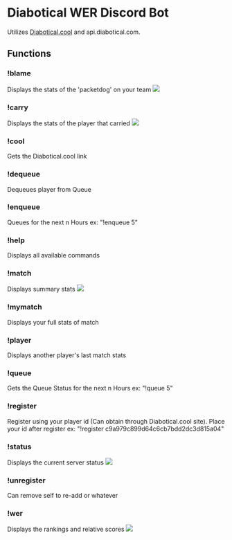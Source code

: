 # Diabotical WER Discord Bot

Utilizes [Diabotical.cool](https://diabotical.cool) and api.diabotical.com.

## Functions

### !blame          
Displays the stats of the 'packetdog' on your team
<img src="https://i.imgur.com/mph4Zna.png">

### !carry          
Displays the stats of the player that carried
<img src="https://i.imgur.com/ato5iE1.png">

### !cool
Gets the Diabotical.cool link

### !dequeue
Dequeues player from Queue

### !enqueue
Queues for the next n Hours ex: "!enqueue 5"

### !help
Displays all available commands

### !match
Displays summary stats
<img src="https://i.imgur.com/WWWFCoX.png">

### !mymatch
Displays your full stats of match

### !player
Displays another player's last match stats

### !queue
Gets the Queue Status for the next n Hours ex: "!queue 5"

### !register
Register using your player id (Can obtain through Diabotical.cool site). Place your id after register ex: "!register c9a979c899d64c6cb7bdd2dc3d815a04"

### !status
Displays the current server status
<img src="https://i.imgur.com/1SMejNh.png">

### !unregister
Can remove self to re-add or whatever

### !wer
Displays the rankings and relative scores
<img src="https://i.imgur.com/tNvkfLI.png">
